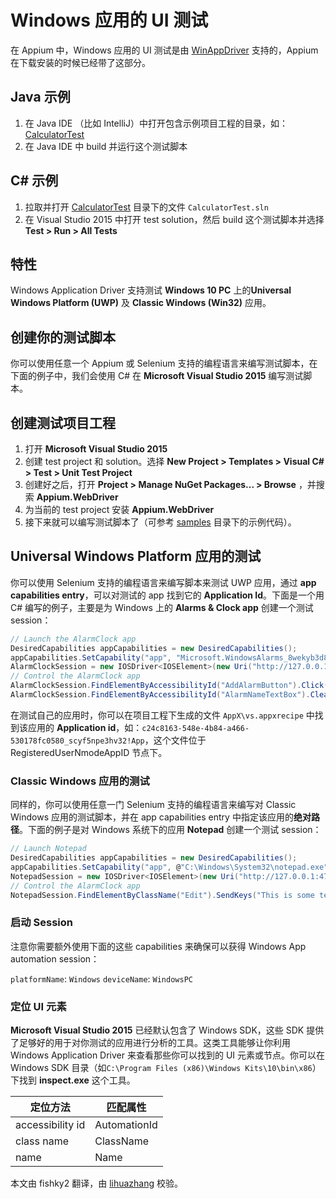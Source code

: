 # Windows 应用的 UI 测试

在 Appium 中，Windows 应用的 UI 测试是由 [WinAppDriver](https://github.com/Microsoft/WinAppDriver) 支持的，Appium 在下载安装的时候已经带了这部分。

## Java 示例
1. 在 Java IDE （比如 IntelliJ）中打开包含示例项目工程的目录，如：[CalculatorTest](https://github.com/Microsoft/WinAppDriver/tree/master/Samples/Java/CalculatorTest)
2. 在 Java IDE 中 build 并运行这个测试脚本

## C# 示例
1. 拉取并打开 [CalculatorTest](https://github.com/Microsoft/WinAppDriver/tree/master/Samples/C%23/CalculatorTest) 目录下的文件 `CalculatorTest.sln`
2. 在 Visual Studio 2015 中打开 test solution，然后 build 这个测试脚本并选择 **Test > Run > All Tests**

## 特性
Windows Application Driver 支持测试 **Windows 10 PC** 上的**Universal Windows Platform (UWP)** 及 **Classic Windows (Win32)** 应用。

## 创建你的测试脚本
你可以使用任意一个 Appium 或 Selenium 支持的编程语言来编写测试脚本，在下面的例子中，我们会使用 C# 在 **Microsoft Visual Studio 2015** 编写测试脚本。

## 创建测试项目工程
1. 打开 **Microsoft Visual Studio 2015**
2. 创建 test project 和 solution。选择 **New Project > Templates > Visual C# > Test > Unit Test Project**
3. 创建好之后，打开 **Project > Manage NuGet Packages... > Browse** ，并搜索 **Appium.WebDriver**
4. 为当前的 test project 安装 **Appium.WebDriver**
5. 接下来就可以编写测试脚本了（可参考 [samples](https://github.com/appium/sample-code/tree/master/sample-code/examples/C%23/CalculatorTest) 目录下的示例代码）。

## Universal Windows Platform 应用的测试
你可以使用 Selenium 支持的编程语言来编写脚本来测试 UWP 应用，通过 **app capabilities entry**，可以对测试的 app 找到它的 **Application Id**。下面是一个用 C# 编写的例子，主要是为 Windows 上的 **Alarms & Clock app** 创建一个测试 session：

```c#
// Launch the AlarmClock app
DesiredCapabilities appCapabilities = new DesiredCapabilities();
appCapabilities.SetCapability("app", "Microsoft.WindowsAlarms_8wekyb3d8bbwe!App");
AlarmClockSession = new IOSDriver<IOSElement>(new Uri("http://127.0.0.1:4723"), appCapabilities);
// Control the AlarmClock app
AlarmClockSession.FindElementByAccessibilityId("AddAlarmButton").Click();
AlarmClockSession.FindElementByAccessibilityId("AlarmNameTextBox").Clear();
```
在测试自己的应用时，你可以在项目工程下生成的文件 `AppX\vs.appxrecipe` 中找到该应用的 **Application id**，如：```c24c8163-548e-4b84-a466-530178fc0580_scyf5npe3hv32!App```，这个文件位于 RegisteredUserNmodeAppID 节点下。

### Classic Windows 应用的测试
同样的，你可以使用任意一门 Selenium 支持的编程语言来编写对 Classic Windows 应用的测试脚本，并在 app capabilities entry 中指定该应用的**绝对路径**。下面的例子是对 Windows 系统下的应用 **Notepad** 创建一个测试 session：

```c#
// Launch Notepad
DesiredCapabilities appCapabilities = new DesiredCapabilities();
appCapabilities.SetCapability("app", @"C:\Windows\System32\notepad.exe");
NotepadSession = new IOSDriver<IOSElement>(new Uri("http://127.0.0.1:4723"), appCapabilities);
// Control the AlarmClock app
NotepadSession.FindElementByClassName("Edit").SendKeys("This is some text");
```

### 启动 Session
注意你需要额外使用下面的这些 capabilities 来确保可以获得 Windows App automation session：

`platformName`: `Windows`
`deviceName`: `WindowsPC`

### 定位 UI 元素
**Microsoft Visual Studio 2015** 已经默认包含了 Windows SDK，这些 SDK 提供了足够好的用于对你测试的应用进行分析的工具。这类工具能够让你利用 Windows Application Driver 来查看那些你可以找到的 UI 元素或节点。你可以在 Windows SDK 目录（如`C:\Program Files (x86)\Windows Kits\10\bin\x86`）下找到 **inspect.exe** 这个工具。

|       定位方法   	|       匹配属性    	|
|------------------|-------------------|
| accessibility id	|   AutomationId   	|
|    class name   	|     ClassName    	|
|       name      	|       Name       	|

本文由 fishky2 翻译，由 [lihuazhang](https://github.com/lihuazhang) 校验。
